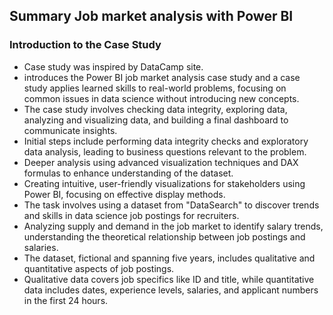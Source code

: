 ## Summary Job market analysis with Power BI 

### Introduction to the Case Study
- Case study was inspired by DataCamp site.
- introduces the Power BI job market analysis case study and a case study applies learned skills to real-world problems, focusing on common issues in data science without introducing new concepts.
- The case study involves checking data integrity, exploring data, analyzing and visualizing data, and building a final dashboard to communicate insights.
- Initial steps include performing data integrity checks and exploratory data analysis, leading to business questions relevant to the problem.
- Deeper analysis using advanced visualization techniques and DAX formulas to enhance understanding of the dataset.
- Creating intuitive, user-friendly visualizations for stakeholders using Power BI, focusing on effective display methods.
- The task involves using a dataset from "DataSearch" to discover trends and skills in data science job postings for recruiters.
- Analyzing supply and demand in the job market to identify salary trends, understanding the theoretical relationship between job postings and salaries.
- The dataset, fictional and spanning five years, includes qualitative and quantitative aspects of job postings.
- Qualitative data covers job specifics like ID and title, while quantitative data includes dates, experience levels, salaries, and applicant numbers in the first 24 hours.
